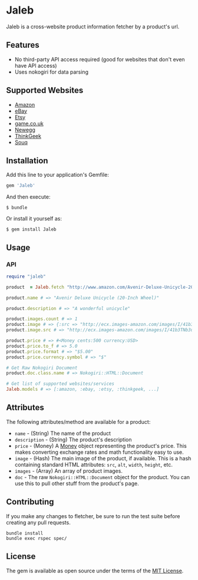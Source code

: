 # Jaleb

Jaleb is a cross-website product information fetcher by a product's url.

## Features 

* No third-party API access required (good for websites that don't even have API access) 
* Uses nokogiri for data parsing

## Supported Websites

* [Amazon](http://www.amazon.com) 
* [eBay](http://www.ebay.com)
* [Etsy](http://www.etsy.com) 
* [game.co.uk](http://www.game.co.uk)
* [Newegg](http://www.newegg.com)
* [ThinkGeek](http://www.thinkgeek.com)
* [Souq](http://www.Souq.com)



## Installation

Add this line to your application's Gemfile:

```ruby
gem 'Jaleb'
```

And then execute:

    $ bundle

Or install it yourself as:

    $ gem install Jaleb

## Usage

### API

```ruby
require "jaleb"

product  = Jaleb.fetch "http://www.amazon.com/Avenir-Deluxe-Unicycle-20-Inch-Wheel/dp/B00165Q9F8"

product.name # => "Avenir Deluxe Unicycle (20-Inch Wheel)"

product.description # => "A wonderful unicycle"

product.images.count # => 1
product.image # => {:src => "http://ecx.images-amazon.com/images/I/41b3TNb3uCL._SL500_AA300_.jpg", :alt => "Picture of Unicycle"}
product.image.src # => "http://ecx.images-amazon.com/images/I/41b3TNb3uCL._SL500_AA300_.jpg"

product.price # => #<Money cents:500 currency:USD>
product.price.to_f # => 5.0
product.price.format # => "$5.00"  
product.price.currency.symbol # => "$"

# Get Raw Nokogiri Document
product.doc.class.name # => Nokogiri::HTML::Document

# Get list of supported websites/services
Jaleb.models # => [:amazon, :ebay, :etsy, :thinkgeek, ...]
```



## Attributes

The following attributes/method are available for a product:

* `name` - (String) The name of the product
* `description` - (String) The product's description
* `price` - (Money) A [Money](https://github.com/RubyMoney/money) object representing the product's price. This makes converting exchange rates and math functionality easy to use.
* `image` - (Hash) The main image of the product, if available. This is a hash containing standard HTML attributes: `src`, `alt`, `width`, `height`, etc.
* `images` - (Array) An array of product images.
* `doc` - The raw `Nokogiri::HTML::Document` object for the product. You can use this to pull other stuff from the product's page.


## Contributing

If you make any changes to fletcher, be sure to run the test suite before creating any pull requests.

	bundle install
	bundle exec rspec spec/

## License

The gem is available as open source under the terms of the [MIT License](http://opensource.org/licenses/MIT).

